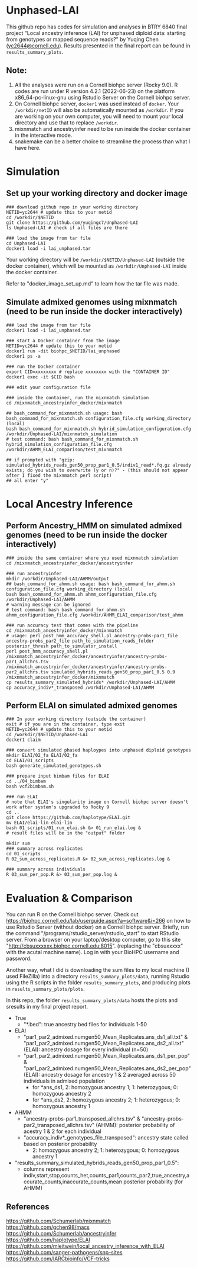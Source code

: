 # Unphased-LAI
 
This github repo has codes for simulation and analyses in BTRY 6840 final project "Local ancestry inference (LAI) for unphased diploid data: starting from genotypes or mapped sequence reads?" by Yuqing Chen (yc2644@cornell.edu). Results presented in the final report can be found in `results_summary_plots`. 

## Note:
1. All the analyses were run on a Cornell biohpc server (Rocky 9.0). R codes are run under R version 4.2.1 (2022-06-23) on the platform x86_64-pc-linux-gnu using Rstudio Server on the Cornell biohpc server. 
2. On Cornell biohpc server, `docker1` was used instead of `docker`. Your `/workdir/netID` will also be automatically mounted as `/workdir`. If you are working on your own computer, you will need to mount your local directory and use that to replace `/workdir`. 
3. mixnmatch and ancestryinfer need to be run inside the docker container in the interactive mode.  
4. snakemake can be a better choice to streamline the process than what I have here. 

# Simulation 
## Set up your working directory and docker image
```
### download github repo in your working directory
NETID=yc2644 # update this to your netid
cd /workdir/$NETID
git clone https://github.com/yuqingc7/Unphased-LAI
ls Unphased-LAI # check if all files are there

### load the image from tar file
cd Unphased-LAI
docker1 load -i lai_unphased.tar
```
Your working directory will be `/workdir/$NETID/Unphased-LAI` (outside the docker container), which will be mounted as `/workdir/Unphased-LAI` inside the docker container. 

Refer to "docker_image_set_up.md" to learn how the tar file was made. 

## Simulate admixed genomes using mixnmatch (need to be run inside the docker interactively)
```
### load the image from tar file
docker1 load -i lai_unphased.tar

### start a Docker container from the image
NETID=yc2644 # update this to your netid
docker1 run -dit biohpc_$NETID/lai_unphased 
docker1 ps -a

### run the Docker container
export CID=xxxxxxxx # replace xxxxxxxx with the "CONTAINER ID"
docker1 exec -it $CID bash

### edit your configuration file

### inside the container, run the mixnmatch simulation
cd /mixnmatch_ancestryinfer_docker/mixnmatch

## bash_command_for_mixnmatch.sh usage: bash bash_command_for_mixnmatch.sh configuration_file.cfg working_directory (local)
bash bash_command_for_mixnmatch.sh hybrid_simulation_configuration.cfg /workdir/Unphased-LAI/mixnmatch_simulation
# test command: bash bash_command_for_mixnmatch.sh hybrid_simulation_configuration_file.cfg /workdir/AHMM_ELAI_comparison/test_mixnmatch

## if prompted with "gzip: simulated_hybrids_reads_gen50_prop_par1_0.5/indiv1_read*.fq.gz already exists; do you wish to overwrite (y or n)?" - (this should not appear after I fixed the mixnmatch perl script)
## all enter "y" 
```

# Local Ancestry Inference
## Perform Ancestry_HMM on simulated admixed genomes (need to be run inside the docker interactively)
```
### inside the same container where you used mixnmatch simulation
cd /mixnmatch_ancestryinfer_docker/ancestryinfer

### run ancestryinfer
mkdir /workdir/Unphased-LAI/AHMM/output
## bash_command_for_ahmm.sh usage: bash bash_command_for_ahmm.sh configuration_file.cfg working_directory (local)
bash bash_command_for_ahmm.sh ahmm_configuration_file.cfg /workdir/Unphased-LAI/AHMM
# warning message can be ignored
# test command: bash bash_command_for_ahmm.sh ahmm_configuration_file.cfg /workdir/AHMM_ELAI_comparison/test_ahmm

### run accuracy test that comes with the pipeline
cd /mixnmatch_ancestryinfer_docker/mixnmatch
# usage: perl post_hmm_accuracy_shell.pl ancestry-probs-par1_file ancestry-probs_par2_file path_to_simulation_reads_folder posterior_thresh path_to_simulator_install
perl post_hmm_accuracy_shell.pl /mixnmatch_ancestryinfer_docker/ancestryinfer/ancestry-probs-par1_allchrs.tsv /mixnmatch_ancestryinfer_docker/ancestryinfer/ancestry-probs-par2_allchrs.tsv simulated_hybrids_reads_gen50_prop_par1_0.5 0.9 /mixnmatch_ancestryinfer_docker/mixnmatch
cp results_summary_simulated_hybrids* /workdir/Unphased-LAI/AHMM
cp accuracy_indiv*_transposed /workdir/Unphased-LAI/AHMM
```

## Perform ELAI on simulated admixed genomes 
```
### In your working directory (outside the container)
exit # if you are in the container, type exit
NETID=yc2644 # update this to your netid
cd /workdir/$NETID/Unphased-LAI
docker1 claim

### convert simulated phased haploypes into unphased diploid genotypes
mkdir ELAI/02_fa ELAI/02_fa
cd ELAI/01_scripts
bash generate_simulated_genotypes.sh

### prepare input bimbam files for ELAI
cd ../04_bimbam
bash vcf2bimbam.sh

### run ELAI
# note that ELAI's singularity image on Cornell biohpc server doesn't work after system's upgraded to Rocky 9
cd ..
git clone https://github.com/haplotype/ELAI.git
mv ELAI/elai-lin elai-lin
bash 01_scripts/01_run_elai.sh &> 01_run_elai.log &
# result files will be in the "output" folder

mkdir sum
### summary across replicates
cd 01_scripts
R 02_sum_across_replicates.R &> 02_sum_across_replicates.log &

### summary across individuals
R 03_sum_per_pop.R &> 03_sum_per_pop.log &
```

# Evaluation & Comparison
You can run R on the Cornell biohpc server. Check out https://biohpc.cornell.edu/lab/userguide.aspx?a=software&i=266 on how to use Rstudio Server (without docker) on a Cornell biohpc server. Briefly, run the command "/programs/rstudio_server/rstudio_start" to start RStudio server. From a browser on your laptop/desktop computer, go to this site "http://cbsuxxxxxx.biohpc.cornell.edu:8015". (replacing the "cbsuxxxxx" with the acutal machine name). Log in with your BioHPC username and password.

Another way, what I did is downloading the sum files to my local machine (I used FileZilla) into a directory `results_summary_plots/data`, running Rstudio using the R scripts in the folder `results_summary_plots`, and producing plots in `results_summary_plots/plots`. 

In this repo, the folder `results_summary_plots/data` hosts the plots and sresults in my final project report. 

- True
  - "*.bed": true ancestry bed files for individuals 1-50
- ELAI
  - "par1_par2_admixed.numgen50_Mean_Replicates.ans_ds1_all.txt" & "par1_par2_admixed.numgen50_Mean_Replicates.ans_ds2_all.txt" (ELAI): ancestry dosage for every individual (n=50)
  - "par1_par2_admixed.numgen50_Mean_Replicates.ans_ds1_per_pop" & "par1_par2_admixed.numgen50_Mean_Replicates.ans_ds2_per_pop" (ELAI): ancestry dosage for ancestry 1 & 2 averaged across 50 individuals in admixed population
    - for *ans_ds1, 2: homozygous ancestry 1; 1: heterozygous; 0: homozygous ancestry 2
    - for *ans_ds2, 2: homozygous ancestry 2; 1: heterozygous; 0: homozygous ancestry 1
- AHMM
  - "ancestry-probs-par1_transposed_allchrs.tsv" & "ancestry-probs-par2_transposed_allchrs.tsv" (AHMM): posterior probability of acestry 1 & 2 for each individual
  - "accuracy_indiv*_genotypes_file_transposed": ancestry state called based on posterior probability 
    - 2: homozygous ancestry 2; 1: heterozygous; 0: homozygous ancestry 1
- "results_summary_simulated_hybrids_reads_gen50_prop_par1_0.5": 
  - columns represent indiv,start,stop,counts_het,counts_par1,counts_par2,true_ancestry,accurate_counts,inaccurate_counts,mean posterior probability (for AHMM)


## References
https://github.com/Schumerlab/mixnmatch
https://github.com/gchen98/macs 
https://github.com/Schumerlab/ancestryinfer 
https://github.com/haplotype/ELAI
https://github.com/mleitwein/local_ancestry_inference_with_ELAI
https://github.com/sanger-pathogens/snp-sites
https://github.com/IARCbioinfo/VCF-tricks


